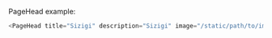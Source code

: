 PageHead example:

```js
<PageHead title="Sizigi" description="Sizigi" image="/static/path/to/image" />
```
